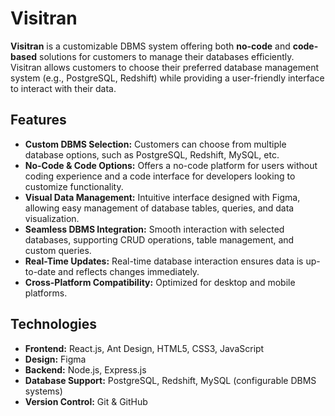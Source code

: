 # Visitran

**Visitran** is a customizable DBMS system offering both **no-code** and **code-based** solutions for customers to manage their databases efficiently. Visitran allows customers to choose their preferred database management system (e.g., PostgreSQL, Redshift) while providing a user-friendly interface to interact with their data.

## Features
- **Custom DBMS Selection:** Customers can choose from multiple database options, such as PostgreSQL, Redshift, MySQL, etc.
- **No-Code & Code Options:** Offers a no-code platform for users without coding experience and a code interface for developers looking to customize functionality.
- **Visual Data Management:** Intuitive interface designed with Figma, allowing easy management of database tables, queries, and data visualization.
- **Seamless DBMS Integration:** Smooth interaction with selected databases, supporting CRUD operations, table management, and custom queries.
- **Real-Time Updates:** Real-time database interaction ensures data is up-to-date and reflects changes immediately.
- **Cross-Platform Compatibility:** Optimized for desktop and mobile platforms.

## Technologies
- **Frontend:** React.js, Ant Design, HTML5, CSS3, JavaScript
- **Design:** Figma
- **Backend:** Node.js, Express.js
- **Database Support:** PostgreSQL, Redshift, MySQL (configurable DBMS systems)
- **Version Control:** Git & GitHub
